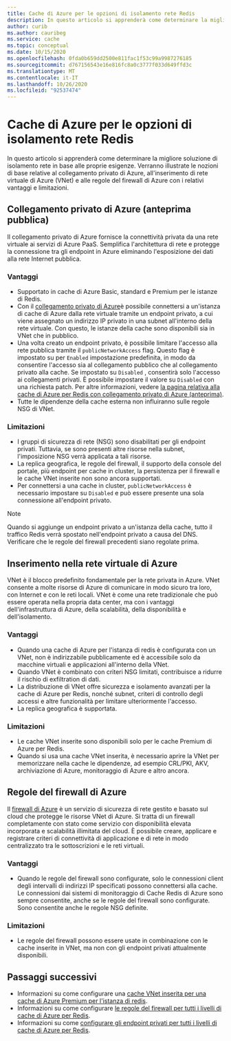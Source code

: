```yaml
---
title: Cache di Azure per le opzioni di isolamento rete Redis
description: In questo articolo si apprenderà come determinare la migliore soluzione di isolamento rete in base alle proprie esigenze. Verranno illustrate le nozioni di base relative al collegamento privato di Azure, all'inserimento di rete virtuale di Azure (VNet) e alle regole del firewall di Azure con i relativi vantaggi e limitazioni.
author: curib
ms.author: cauribeg
ms.service: cache
ms.topic: conceptual
ms.date: 10/15/2020
ms.openlocfilehash: 0fda0b659dd2500e811fac1f53c99a9987276185
ms.sourcegitcommit: d767156543e16e816fc8a0c3777f033d649ffd3c
ms.translationtype: MT
ms.contentlocale: it-IT
ms.lasthandoff: 10/26/2020
ms.locfileid: "92537474"
---
```

# <a name="azure-cache-for-redis-network-isolation-options"></a>Cache di Azure per le opzioni di isolamento rete Redis 
In questo articolo si apprenderà come determinare la migliore soluzione di isolamento rete in base alle proprie esigenze. Verranno illustrate le nozioni di base relative al collegamento privato di Azure, all'inserimento di rete virtuale di Azure (VNet) e alle regole del firewall di Azure con i relativi vantaggi e limitazioni.  

## <a name="azure-private-link-public-preview"></a>Collegamento privato di Azure (anteprima pubblica) 
Il collegamento privato di Azure fornisce la connettività privata da una rete virtuale ai servizi di Azure PaaS. Semplifica l'architettura di rete e protegge la connessione tra gli endpoint in Azure eliminando l'esposizione dei dati alla rete Internet pubblica. 

### <a name="advantages"></a>Vantaggi
* Supportato in cache di Azure Basic, standard e Premium per le istanze di Redis. 
* Con il [collegamento privato di Azure](../private-link/private-link-overview.md)è possibile connettersi a un'istanza di cache di Azure dalla rete virtuale tramite un endpoint privato, a cui viene assegnato un indirizzo IP privato in una subnet all'interno della rete virtuale. Con questo, le istanze della cache sono disponibili sia in VNet che in pubblico.  
* Una volta creato un endpoint privato, è possibile limitare l'accesso alla rete pubblica tramite il `publicNetworkAccess` flag. Questo flag è impostato su per `Enabled` impostazione predefinita, in modo da consentire l'accesso sia al collegamento pubblico che al collegamento privato alla cache. Se impostato su `Disabled` , consentirà solo l'accesso ai collegamenti privati. È possibile impostare il valore su `Disabled` con una richiesta patch. Per altre informazioni, vedere [la pagina relativa alla cache di Azure per Redis con collegamento privato di Azure (anteprima)](cache-private-link.md). 
* Tutte le dipendenze della cache esterna non influiranno sulle regole NSG di VNet.

### <a name="limitations"></a>Limitazioni 
* I gruppi di sicurezza di rete (NSG) sono disabilitati per gli endpoint privati. Tuttavia, se sono presenti altre risorse nella subnet, l'imposizione NSG verrà applicata a tali risorse.
* La replica geografica, le regole del firewall, il supporto della console del portale, più endpoint per cache in cluster, la persistenza per il firewall e le cache VNet inserite non sono ancora supportati. 
* Per connettersi a una cache in cluster, `publicNetworkAccess` è necessario impostare su `Disabled` e può essere presente una sola connessione all'endpoint privato.

> [!NOTE]
> Quando si aggiunge un endpoint privato a un'istanza della cache, tutto il traffico Redis verrà spostato nell'endpoint privato a causa del DNS.
> Verificare che le regole del firewall precedenti siano regolate prima.  
>
>

## <a name="azure-virtual-network-injection"></a>Inserimento nella rete virtuale di Azure 
VNet è il blocco predefinito fondamentale per la rete privata in Azure. VNet consente a molte risorse di Azure di comunicare in modo sicuro tra loro, con Internet e con le reti locali. VNet è come una rete tradizionale che può essere operata nella propria data center, ma con i vantaggi dell'infrastruttura di Azure, della scalabilità, della disponibilità e dell'isolamento. 

### <a name="advantages"></a>Vantaggi
* Quando una cache di Azure per l'istanza di redis è configurata con un VNet, non è indirizzabile pubblicamente ed è accessibile solo da macchine virtuali e applicazioni all'interno della VNet.  
* Quando VNet è combinato con criteri NSG limitati, contribuisce a ridurre il rischio di exfiltration di dati. 
* La distribuzione di VNet offre sicurezza e isolamento avanzati per la cache di Azure per Redis, nonché subnet, criteri di controllo degli accessi e altre funzionalità per limitare ulteriormente l'accesso. 
* La replica geografica è supportata. 

### <a name="limitations"></a>Limitazioni
* Le cache VNet inserite sono disponibili solo per le cache Premium di Azure per Redis. 
* Quando si usa una cache VNet inserita, è necessario aprire la VNet per memorizzare nella cache le dipendenze, ad esempio CRL/PKI, AKV, archiviazione di Azure, monitoraggio di Azure e altro ancora.  


## <a name="azure-firewall-rules"></a>Regole del firewall di Azure
Il [firewall di Azure](../firewall/overview.md) è un servizio di sicurezza di rete gestito e basato sul cloud che protegge le risorse VNet di Azure. Si tratta di un firewall completamente con stato come servizio con disponibilità elevata incorporata e scalabilità illimitata del cloud. È possibile creare, applicare e registrare criteri di connettività di applicazione e di rete in modo centralizzato tra le sottoscrizioni e le reti virtuali.  

### <a name="advantages"></a>Vantaggi
* Quando le regole del firewall sono configurate, solo le connessioni client degli intervalli di indirizzi IP specificati possono connettersi alla cache. Le connessioni dai sistemi di monitoraggio di Cache Redis di Azure sono sempre consentite, anche se le regole del firewall sono configurate. Sono consentite anche le regole NSG definite.  

### <a name="limitations"></a>Limitazioni
* Le regole del firewall possono essere usate in combinazione con le cache inserite in VNet, ma non con gli endpoint privati attualmente disponibili. 


## <a name="next-steps"></a>Passaggi successivi
* Informazioni su come configurare una [cache VNet inserita per una cache di Azure Premium per l'istanza di redis](cache-how-to-premium-vnet.md).  
* Informazioni su come configurare [le regole del firewall per tutti i livelli di cache di Azure per Redis](cache-configure.md#firewall). 
* Informazioni su come [configurare gli endpoint privati per tutti i livelli di cache di Azure per Redis](cache-private-link.md).
